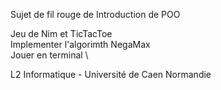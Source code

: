 Sujet de fil rouge de Introduction de POO

Jeu de Nim et TicTacToe \
Implementer l'algorimth NegaMax \
Jouer en terminal \

L2 Informatique - Université de Caen Normandie
